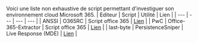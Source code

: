 Voici une liste non exhaustive de script permettant d'investiguer son environnement cloud Microsoft 365.
| Editeur | Script | Utilité | Lien |
| --- | --- | --- | --- |
| ANSSI | O365RC | Script office 365 | [Lien](https://github.com/ANSSI-FR/DFIR-O365RC) |
| PwC | Office-365-Extractor | Script office 365 | [Lien](https://github.com/ANSSI-FR/DFIR-O365RC) |
| last-byte | PersistenceSniper | Live Response (MDE) | [Lien](https://github.com/last-byte/PersistenceSniper) |

